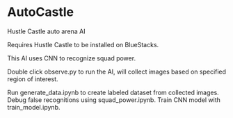 # AutoCastle
Hustle Castle auto arena AI

Requires Hustle Castle to be installed on BlueStacks.

This AI uses CNN to recognize squad power.

Double click observe.py to run the AI, will collect images based on specified region of interest.

Run generate_data.ipynb to create labeled dataset from collected images.
Debug false recognitions using squad_power.ipynb.
Train CNN model with train_model.ipynb.
